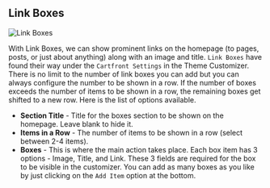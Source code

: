 ## Link Boxes

<img src="" alt="Link Boxes">

With Link Boxes, we can show prominent links on the homepage (to pages, posts, or just about anything) along with an image and title. `Link Boxes` have found their way under the `Cartfront Settings` in the Theme Customizer. There is no limit to the number of link boxes you can add but you can always configure the number to be shown in a row. If the number of boxes exceeds the number of items to be shown in a row, the remaining boxes get shifted to a new row. Here is the list of options available.

* **Section Title** - Title for the boxes section to be shown on the homepage. Leave blank to hide it.
* **Items in a Row** - The number of items to be shown in a row (select between 2-4 items).
* **Boxes** - This is where the main action takes place. Each box item has 3 options - Image, Title, and Link. These 3 fields are required for the box to be visible in the customizer. You can add as many boxes as you like by just clicking on the `Add Item` option at the bottom.
